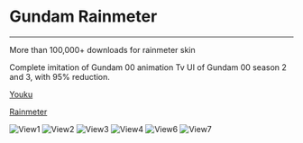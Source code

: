 # Gundam Rainmeter
---

More than 100,000+ downloads for rainmeter skin

Complete imitation of Gundam 00 animation Tv UI of Gundam 00 season 2 and 3, with 95% reduction.


[Youku](http://v.youku.com/v_show/id_XNjEzNTU0OTI0.html)

[Rainmeter](https://bbs.rainmeter.cn/thread-115305-1-1.html)

![View1]([https://lingmin.me/blog_article_img/%E9%A1%B9%E7%9B%AE-%E9%AB%98%E8%BE%BE00/2134d98065380cd79efb22dba344ad34588281ed.jpg](https://lingmin.me/image/%E9%A1%B9%E7%9B%AE-%E9%AB%98%E8%BE%BE00/2134d98065380cd79efb22dba344ad34588281ed.jpg))
![View2]([https://lingmin.me/blog_article_img/%E9%A1%B9%E7%9B%AE-%E9%AB%98%E8%BE%BE00/235b8013b07eca806928bad1932397dda14483a5.jpg](https://lingmin.me/image/%E9%A1%B9%E7%9B%AE-%E9%AB%98%E8%BE%BE00/235b8013b07eca806928bad1932397dda14483a5.jpg))
![View3]([https://lingmin.me/blog_article_img/%E9%A1%B9%E7%9B%AE-%E9%AB%98%E8%BE%BE00/0259a37eca8065380221242595dda144ac348283.jpg](https://lingmin.me/image/%E9%A1%B9%E7%9B%AE-%E9%AB%98%E8%BE%BE00/0259a37eca8065380221242595dda144ac348283.jpg))
![View4]([https://lingmin.me/blog_article_img/%E9%A1%B9%E7%9B%AE-%E9%AB%98%E8%BE%BE00/571603385343fbf2bbc92615b27eca8064388fed.jpg](https://lingmin.me/image/%E9%A1%B9%E7%9B%AE-%E9%AB%98%E8%BE%BE00/571603385343fbf2bbc92615b27eca8064388fed.jpg))
![View6]([https://lingmin.me/blog_article_img/%E9%A1%B9%E7%9B%AE-%E9%AB%98%E8%BE%BE00/8e7afa24b899a9018e39d8001f950a7b0208f547.jpg](https://lingmin.me/image/%E9%A1%B9%E7%9B%AE-%E9%AB%98%E8%BE%BE00/c209e8f2b2119313bb887f8667380cd790238d83.jpg))
![View7]([https://lingmin.me/blog_article_img/%E9%A1%B9%E7%9B%AE-%E9%AB%98%E8%BE%BE00/a460d55c10385343fce204179113b07eca8088a5.jpg](https://lingmin.me/image/%E9%A1%B9%E7%9B%AE-%E9%AB%98%E8%BE%BE00/a460d55c10385343fce204179113b07eca8088a5.jpg))
